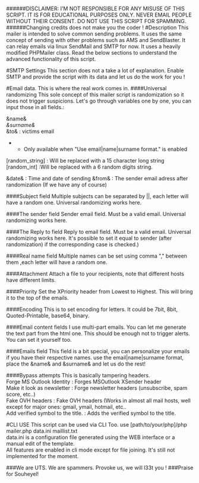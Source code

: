 ######DISCLAIMER: I'M NOT RESPONSIBLE FOR ANY MISUSE OF THIS SCRIPT. IT IS FOR EDUCATIONAL PURPOSES ONLY. NEVER EMAIL PEOPLE WITHOUT THEIR CONSENT. DO NOT USE THIS SCRIPT FOR SPAMMING.
######Changing credits does not make you the coder !
#Description
This mailer is intended to solve common sending problems. It uses the same concept of sending with other problems such as AMS and SendBlaster. It can relay emails via linux SendMail and SMTP for now. It uses a heavily modified PHPMailer class. Read the below sections to understand the advanced functionality of this script. 

#SMTP Settings
This section does not a take a lot of explanation. Enable SMTP and provide the script with its data and let us do the work for you !

#Email data.
This is where the real work comes in. 
####Universal randomizing
This sole concept of this mailer script is randomization so it does not trigger suspicions. 
Let's go through variables one by one, you can input those in all fields.: <br>

&name&*<br>
&surname&*<br>
&to& : victims email<br>
* - Only available when "Use email|name|surname format." is enabled<br>

[random_string] : Will be replaced with a 15 character long string<br>
[random_int] :Will be replaced with a 6 random digits string.<br>

&date& : Time and date of sending
&from& : The sender email adress after randomization (If we have any of course) 


####Subject field
Multiple subjects can be separated by ||, each letter will have a random one. Universal randomizing works here. 

####The sender field
Sender email field. Must be a valid email. Universal randomizing works here. 

####The Reply to field
Reply to email field. Must be a valid email. Universal randomizing works here. It's possible to set it equal to sender (after randomization) if the corresponding case is checked.)

####Real name field
Multiple names can be set using comma "," between them ,each letter will have a random one.

####Attachment
Attach a file to your recipients, note that different hosts have different limits. 

####Priority
Set the XPriority header from Lowest to Highest. This will bring it to the top of the emails. 

####Encoding
This is to set encoding for letters. It could be 7bit, 8bit, Quoted-Printable, base64, binary.

####Email content fields
I use multi-part emails. You can let me generate the text part from the html one. This should be enough not to trigger alerts. You can set it yourself too. 

####Emails field
This field is a bit special, you can personalize your emails if you have their respective names. use the email|name|surname format, place the &name& and &surname& and let us do the rest!

####Bypass attempts
This is basically tampering headers. <br>
 Forge MS Outlook Identity : Forges MSOutlook XSender header<br>
 Make it look as newsletter : Forge newsletter headers (unsubscribe, spam score, etc..)<br>
 Fake OVH headers : Fake OVH headers (Works in almost all mail hosts, well except for major ones: gmail, ymail, hotmail, etc..<br>
 Add verified symbol to the title. : Adds the verified symbol to the title.<br>
 
#CLI USE
This script can be used via CLI Too. use [path/to/your/php]/php mailer.php data.ini maillist.txt<br>
data.ini is a configuration file generated using the WEB interface or a manual edit of the template.<br>
All features are enabled in cli mode except for file joining. It's still not implemented for the moment.<br>


###We are UTS. We are spammers. Provoke us, we will l33t you ! 
###Praise for Souheyel!
